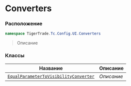 
# Converters
### Расположение
```csharp    
namespace TigerTrade.Tc.Config.UI.Converters
```
> Описание


### Классы
| Название | Описание |
| --- | --- |
| [`EqualParameterToVisibilityConverter`](./Converters/EqualParameterToVisibilityConverter.cs.md) | *Описание* |
